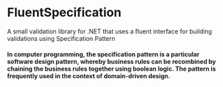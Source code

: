 # FluentSpecification
A small validation library for .NET that uses a fluent interface for building validations using Specification Pattern

#### In computer programming, the specification pattern is a particular software design pattern, whereby business rules can be recombined by chaining the business rules together using boolean logic. The pattern is frequently used in the context of domain-driven design.
